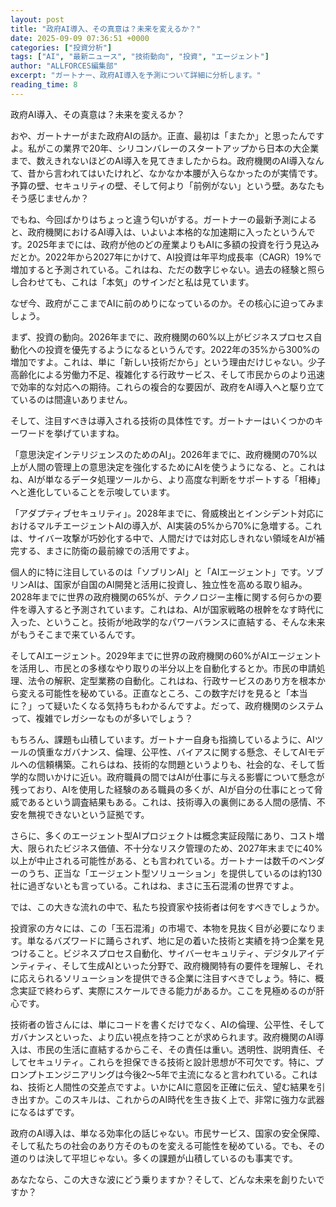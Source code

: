 ```yaml
---
layout: post
title: "政府AI導入、その真意は？未来を変えるか？"
date: 2025-09-09 07:36:51 +0000
categories: ["投資分析"]
tags: ["AI", "最新ニュース", "技術動向", "投資", "エージェント"]
author: "ALLFORCES編集部"
excerpt: "ガートナー、政府AI導入を予測について詳細に分析します。"
reading_time: 8
---
```


政府AI導入、その真意は？未来を変えるか？

おや、ガートナーがまた政府AIの話か。正直、最初は「またか」と思ったんですよ。私がこの業界で20年、シリコンバレーのスタートアップから日本の大企業まで、数えきれないほどのAI導入を見てきましたからね。政府機関のAI導入なんて、昔から言われてはいたけれど、なかなか本腰が入らなかったのが実情です。予算の壁、セキュリティの壁、そして何より「前例がない」という壁。あなたもそう感じませんか？

でもね、今回ばかりはちょっと違う匂いがする。ガートナーの最新予測によると、政府機関におけるAI導入は、いよいよ本格的な加速期に入ったというんです。2025年までには、政府が他のどの産業よりもAIに多額の投資を行う見込みだとか。2022年から2027年にかけて、AI投資は年平均成長率（CAGR）19%で増加すると予測されている。これはね、ただの数字じゃない。過去の経験と照らし合わせても、これは「本気」のサインだと私は見ています。

なぜ今、政府がここまでAIに前のめりになっているのか。その核心に迫ってみましょう。

まず、投資の動向。2026年までに、政府機関の60%以上がビジネスプロセス自動化への投資を優先するようになるというんです。2022年の35%から300%の増加ですよ。これは、単に「新しい技術だから」という理由だけじゃない。少子高齢化による労働力不足、複雑化する行政サービス、そして市民からのより迅速で効率的な対応への期待。これらの複合的な要因が、政府をAI導入へと駆り立てているのは間違いありません。

そして、注目すべきは導入される技術の具体性です。ガートナーはいくつかのキーワードを挙げていますね。

「意思決定インテリジェンスのためのAI」。2026年までに、政府機関の70%以上が人間の管理上の意思決定を強化するためにAIを使うようになる、と。これはね、AIが単なるデータ処理ツールから、より高度な判断をサポートする「相棒」へと進化していることを示唆しています。

「アダプティブセキュリティ」。2028年までに、脅威検出とインシデント対応におけるマルチエージェントAIの導入が、AI実装の5%から70%に急増する。これは、サイバー攻撃が巧妙化する中で、人間だけでは対応しきれない領域をAIが補完する、まさに防衛の最前線での活用ですよ。

個人的に特に注目しているのは「ソブリンAI」と「AIエージェント」です。ソブリンAIは、国家が自国のAI開発と活用に投資し、独立性を高める取り組み。2028年までに世界の政府機関の65%が、テクノロジー主権に関する何らかの要件を導入すると予測されています。これはね、AIが国家戦略の根幹をなす時代に入った、ということ。技術が地政学的なパワーバランスに直結する、そんな未来がもうそこまで来ているんです。

そしてAIエージェント。2029年までに世界の政府機関の60%がAIエージェントを活用し、市民との多様なやり取りの半分以上を自動化するとか。市民の申請処理、法令の解釈、定型業務の自動化。これはね、行政サービスのあり方を根本から変える可能性を秘めている。正直なところ、この数字だけを見ると「本当に？」って疑いたくなる気持ちもわかるんですよ。だって、政府機関のシステムって、複雑でレガシーなものが多いでしょう？

もちろん、課題も山積しています。ガートナー自身も指摘しているように、AIツールの慎重なガバナンス、倫理、公平性、バイアスに関する懸念、そしてAIモデルへの信頼構築。これらはね、技術的な問題というよりも、社会的な、そして哲学的な問いかけに近い。政府職員の間ではAIが仕事に与える影響について懸念が残っており、AIを使用した経験のある職員の多くが、AIが自分の仕事にとって脅威であるという調査結果もある。これは、技術導入の裏側にある人間の感情、不安を無視できないという証拠です。

さらに、多くのエージェント型AIプロジェクトは概念実証段階にあり、コスト増大、限られたビジネス価値、不十分なリスク管理のため、2027年末までに40%以上が中止される可能性がある、とも言われている。ガートナーは数千のベンダーのうち、正当な「エージェント型ソリューション」を提供しているのは約130社に過ぎないとも言っている。これはね、まさに玉石混淆の世界ですよ。

では、この大きな流れの中で、私たち投資家や技術者は何をすべきでしょうか。

投資家の方々には、この「玉石混淆」の市場で、本物を見抜く目が必要になります。単なるバズワードに踊らされず、地に足の着いた技術と実績を持つ企業を見つけること。ビジネスプロセス自動化、サイバーセキュリティ、デジタルアイデンティティ、そして生成AIといった分野で、政府機関特有の要件を理解し、それに応えられるソリューションを提供できる企業に注目すべきでしょう。特に、概念実証で終わらず、実際にスケールできる能力があるか。ここを見極めるのが肝心です。

技術者の皆さんには、単にコードを書くだけでなく、AIの倫理、公平性、そしてガバナンスといった、より広い視点を持つことが求められます。政府機関のAI導入は、市民の生活に直結するからこそ、その責任は重い。透明性、説明責任、そしてセキュリティ。これらを担保できる技術と設計思想が不可欠です。特に、プロンプトエンジニアリングは今後2～5年で主流になると言われている。これはね、技術と人間性の交差点ですよ。いかにAIに意図を正確に伝え、望む結果を引き出すか。このスキルは、これからのAI時代を生き抜く上で、非常に強力な武器になるはずです。

政府のAI導入は、単なる効率化の話じゃない。市民サービス、国家の安全保障、そして私たちの社会のあり方そのものを変える可能性を秘めている。でも、その道のりは決して平坦じゃない。多くの課題が山積しているのも事実です。

あなたなら、この大きな波にどう乗りますか？そして、どんな未来を創りたいですか？

